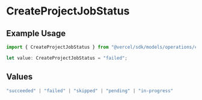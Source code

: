# CreateProjectJobStatus

## Example Usage

```typescript
import { CreateProjectJobStatus } from "@vercel/sdk/models/operations/createproject.js";

let value: CreateProjectJobStatus = "failed";
```

## Values

```typescript
"succeeded" | "failed" | "skipped" | "pending" | "in-progress"
```